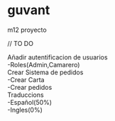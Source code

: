 # guvant
m12 proyecto


// TO DO

Añadir autentificacion de usuarios<br>
    -Roles(Admin,Camarero)<br>
Crear Sistema de pedidos<br>
    -Crear Carta<br>
    -Crear pedidos<br>
Traduccions<br>
    -Español(50%)<br>
    -Ingles(0%)
